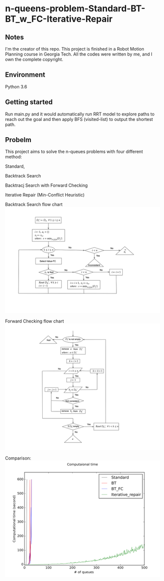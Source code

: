 # n-queens-problem-Standard-BT-BT_w_FC-Iterative-Repair

## Notes
I'm the creator of this repo. This project is finished in a Robot Motion Planning course in Georgia Tech. All the codes were written by me, and I own the complete copyright.

## Environment
Python 3.6

## Getting started
Run main.py and it would automatically run RRT model to explore paths to reach out the goal and then apply BFS (visited-list) to output the shortest path. 

## Probelm
This project aims to solve the n-queues problems with four different method:

Standard,

Backtrack Search

Backtracj Search with Forward Checking

Iterative Repair (Min-Conflict Heuristic)




Backtrack Search flow chart
![alt text](https://github.com/Yannibigeyes/n-queens-problem-Standard-BT-BT_w_FC-Iterative-Repair/blob/main/BT-FC.png)


Forward Checking flow chart
![alt text](https://github.com/Yannibigeyes/n-queens-problem-Standard-BT-BT_w_FC-Iterative-Repair/blob/main/Select-Value-FC.png)


Comparison:
![alt text](https://github.com/Yannibigeyes/n-queens-problem-Standard-BT-BT_w_FC-Iterative-Repair/blob/main/comparison.png)
